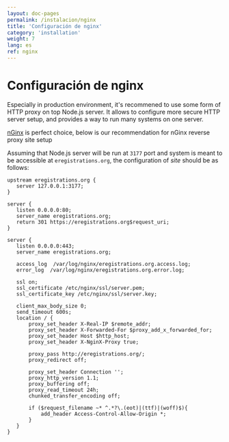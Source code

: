 ```yaml
---
layout: doc-pages
permalink: /instalacion/nginx
title: 'Configuración de nginx'
category: 'installation'
weight: 7
lang: es
ref: nginx
---
```


# Configuración de nginx

Especially in production environment, it's recommened to use some form of HTTP proxy on top Node.js server. It allows to configure more secure HTTP server setup, and provides a way to run many systems on one server.

[nGinx](https://nginx.org/en/) is perfect choice, below is our recommendation for nGinx reverse proxy site setup

Assuming that Node.js server will be run at `3177` port and system is meant to be accessible at `eregistrations.org`, the configuration of _site_ should be as follows:

```
upstream eregistrations.org {
   server 127.0.0.1:3177;
}

server {
   listen 0.0.0.0:80;
   server_name eregistrations.org;
   return 301 https://eregistrations.org$request_uri;
}

server {
   listen 0.0.0.0:443;
   server_name eregistrations.org;

   access_log  /var/log/nginx/eregistrations.org.access.log;
   error_log  /var/log/nginx/eregistrations.org.error.log;

   ssl on;
   ssl_certificate /etc/nginx/ssl/server.pem;
   ssl_certificate_key /etc/nginx/ssl/server.key;

   client_max_body_size 0;
   send_timeout 600s;
   location / {
       proxy_set_header X-Real-IP $remote_addr;
       proxy_set_header X-Forwarded-For $proxy_add_x_forwarded_for;
       proxy_set_header Host $http_host;
       proxy_set_header X-NginX-Proxy true;

       proxy_pass http://eregistrations.org/;
       proxy_redirect off;

       proxy_set_header Connection '';
       proxy_http_version 1.1;
       proxy_buffering off;
       proxy_read_timeout 24h;
       chunked_transfer_encoding off;

       if ($request_filename ~* ^.*?\.(eot)|(ttf)|(woff)$){
           add_header Access-Control-Allow-Origin *;
       }
   }
}
```
